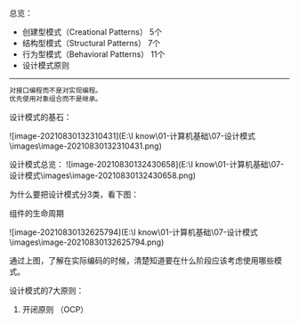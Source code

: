 总览：

* 创建型模式（Creational Patterns）  5个
* 结构型模式（Structural Patterns）   7个
* 行为型模式（Behavioral Patterns） 11个
* 设计模式原则



---

```txt
对接口编程而不是对实现编程。
优先使用对象组合而不是继承。
```

设计模式的基石：

 ![image-20210830132310431](E:\I know\01-计算机基础\07-设计模式\images\image-20210830132310431.png)

设计模式总览： ![image-20210830132430658](E:\I know\01-计算机基础\07-设计模式\images\image-20210830132430658.png)

为什么要把设计模式分3类，看下图：

组件的生命周期

 ![image-20210830132625794](E:\I know\01-计算机基础\07-设计模式\images\image-20210830132625794.png)

通过上图，了解在实际编码的时候，清楚知道要在什么阶段应该考虑使用哪些模式。

 

设计模式的7大原则：

1. 开闭原则 （OCP）

   